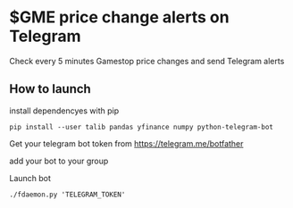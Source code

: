 # $GME price change alerts on Telegram
Check every 5 minutes Gamestop price changes and send Telegram alerts

## How to launch

install dependencyes with pip

```
pip install --user talib pandas yfinance numpy python-telegram-bot
```

Get your telegram bot token from https://telegram.me/botfather 

add your bot to your group


Launch bot

```
./fdaemon.py 'TELEGRAM_TOKEN'
```
